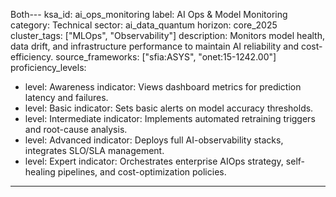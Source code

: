 Both---
ksa_id: ai_ops_monitoring
label: AI Ops & Model Monitoring
category: Technical
sector: ai_data_quantum
horizon: core_2025
cluster_tags: ["MLOps", "Observability"]
description: Monitors model health, data drift, and infrastructure performance to maintain AI reliability and cost-efficiency.
source_frameworks: ["sfia:ASYS", "onet:15-1242.00"]
proficiency_levels:
  - level: Awareness
    indicator: Views dashboard metrics for prediction latency and failures.
  - level: Basic
    indicator: Sets basic alerts on model accuracy thresholds.
  - level: Intermediate
    indicator: Implements automated retraining triggers and root-cause analysis.
  - level: Advanced
    indicator: Deploys full AI-observability stacks, integrates SLO/SLA management.
  - level: Expert
    indicator: Orchestrates enterprise AIOps strategy, self-healing pipelines, and cost-optimization policies.
---